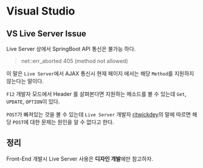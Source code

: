 # Visual Studio

## VS Live Server Issue

Live Server 상에서 SpringBoot API 통신은 불가능 하다.

> net::err_aborted 405 (method not allowed)

이 말은 `Live Server`에서 AJAX 통신시 현재 페이지 에서는 해당 `Method`를 지원하지 않는다는 말이다.

`F12` 개발자 모드에서 Header 를 살펴본다면 지원하는 메소드를 볼 수 있는데 `Get`, `UPDATE`, `OPTION`이 있다.

`POST`가 빠져있는 것을 볼 수 있는데 `Live Server` 개발자 [ritwickdey](https://github.com/ritwickdey/vscode-live-server-plus-plus)의 
말에 따르면 해당 `POST`에 대한 문제는 원인을 알 수 없다고 한다.

## 정리
Front-End 개발시 Live Server 사용은 **디자인 개발**에만 참고하자.
